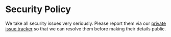 # Security Policy

We take all security issues very seriously. Please report them via our [private issue tracker](https://gracious.tech/support/stello/error/) so that we can resolve them before making their details public.
